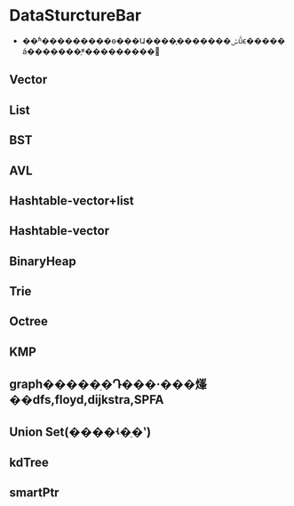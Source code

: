 # DataSturctureBar
* ��ʱ���������ѳ���Ա����֪�������ݽṹϵ�����á�������֪ʶ���������
## Vector
## List
## BST
## AVL
## Hashtable-vector+list
## Hashtable-vector
## BinaryHeap
## Trie
## Octree
## KMP
## graph�����ֵ�Դ���·���㷨��dfs,floyd,dijkstra,SPFA
## Union Set(����ʵ�ַ�ʽ)
## kdTree 
## smartPtr
